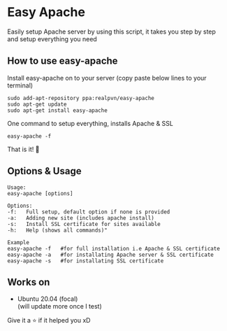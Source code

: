 # Easy Apache
Easily setup Apache server by using this script, it takes you step by step and setup everything you need

## How to use easy-apache
Install easy-apache on to your server (copy paste below lines to your terminal)
```
sudo add-apt-repository ppa:realpvn/easy-apache
sudo apt-get update
sudo apt-get install easy-apache
```

One command to setup everything, installs Apache & SSL
```
easy-apache -f
```
That is it! 🤩
  
  
## Options & Usage
```
Usage:
easy-apache [options]

Options:
-f:   Full setup, default option if none is provided
-a:   Adding new site (includes apache install)
-s:   Install SSL certificate for sites available
-h:   Help (shows all commands)"

Example
easy-apache -f   #for full installation i.e Apache & SSL certificate
easy-apache -a   #for installating Apache server & SSL certificate
easy-apache -s   #for installating SSL certificate
```


## Works on
- Ubuntu 20.04 (focal)  
(will update more once I test)

Give it a ⭐ if it helped you xD
